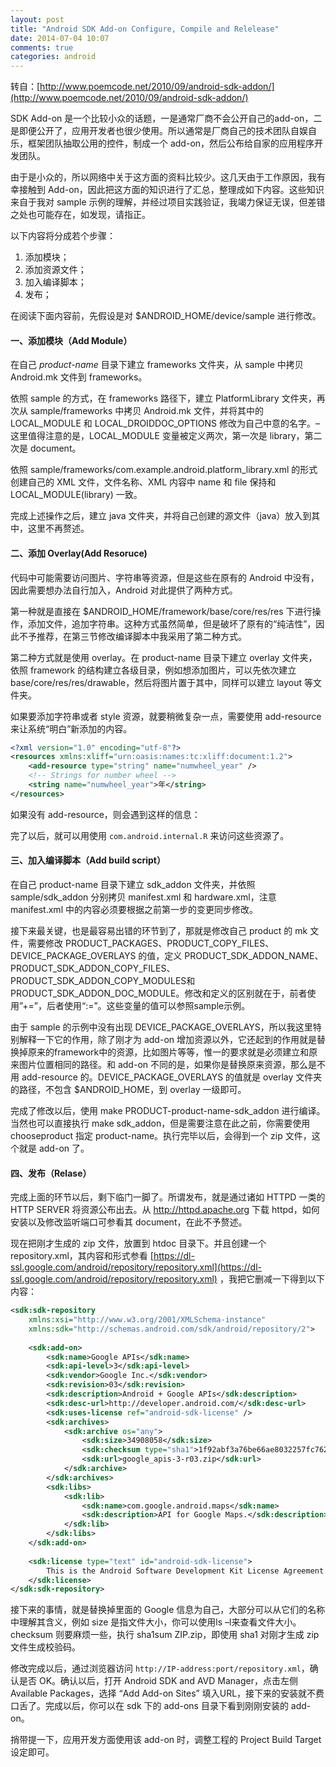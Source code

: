 ```yaml
---
layout: post
title: "Android SDK Add-on Configure, Compile and Relelease"
date: 2014-07-04 10:07
comments: true
categories: android
---
```

转自：[http://www.poemcode.net/2010/09/android-sdk-addon/](http://www.poemcode.net/2010/09/android-sdk-addon/)


SDK Add-on 是一个比较小众的话题，一是通常厂商不会公开自己的add-on，二是即便公开了，应用开发者也很少使用。所以通常是厂商自己的技术团队自娱自乐，框架团队抽取公用的控件，制成一个 add-on，然后公布给自家的应用程序开发团队。

由于是小众的，所以网络中关于这方面的资料比较少。这几天由于工作原因，我有幸接触到 Add-on，因此把这方面的知识进行了汇总，整理成如下内容。这些知识来自于我对 sample 示例的理解，并经过项目实践验证，我竭力保证无误，但差错之处也可能存在，如发现，请指正。

以下内容将分成若个步骤：

1.  添加模块；
2.  添加资源文件；
3.  加入编译脚本；
4.  发布；

在阅读下面内容前，先假设是对 $ANDROID_HOME/device/sample 进行修改。

#### 一、添加模块（Add Module）

在自己 _product-name_ 目录下建立 frameworks 文件夹，从 sample 中拷贝 Android.mk 文件到 frameworks。

依照 sample 的方式，在 frameworks 路径下，建立 PlatformLibrary 文件夹，再次从 sample/frameworks 中拷贝 Android.mk 文件，并将其中的 LOCAL_MODULE 和 LOCAL_DROIDDOC_OPTIONS 修改为自己中意的名字。–这里值得注意的是，LOCAL_MODULE 变量被定义两次，第一次是 library，第二次是 document。

依照 sample/frameworks/com.example.android.platform_library.xml 的形式创建自己的 XML 文件，文件名称、XML 内容中 name 和 file 保持和 LOCAL_MODULE(library) 一致。

完成上述操作之后，建立 java 文件夹，并将自己创建的源文件（java）放入到其中，这里不再赘述。

#### 二、添加 Overlay(Add Resoruce)

代码中可能需要访问图片、字符串等资源，但是这些在原有的 Android 中没有，因此需要想办法自行加入，Android 对此提供了两种方式。

第一种就是直接在 $ANDROID_HOME/framework/base/core/res/res 下进行操作，添加文件，追加字符串。这种方式虽然简单，但是破坏了原有的“纯洁性”，因此不予推荐，在第三节修改编译脚本中我采用了第二种方式。

第二种方式就是使用 overlay。在 product-name 目录下建立 overlay 文件夹，依照 framework 的结构建立各级目录，例如想添加图片，可以先依次建立 base/core/res/res/drawable，然后将图片置于其中，同样可以建立 layout 等文件夹。

如果要添加字符串或者 style 资源，就要稍微复杂一点，需要使用 add-resource 来让系统“明白”新添加的内容。

```XML
<?xml version="1.0" encoding="utf-8"?>
<resources xmlns:xliff="urn:oasis:names:tc:xliff:document:1.2">
    <add-resource type="string" name="numwheel_year" />
    <!-- Strings for number wheel -->
    <string name="numwheel_year">年</string>
</resources>

```

如果没有 add-resource，则会遇到这样的信息：

完了以后，就可以用使用 `com.android.internal.R` 来访问这些资源了。

#### 三、加入编译脚本（Add build script）

在自己 product-name 目录下建立 sdk_addon 文件夹，并依照 sample/sdk_addon 分别拷贝 manifest.xml 和 hardware.xml，注意 manifest.xml 中的内容必须要根据之前第一步的变更同步修改。

接下来最关键，也是最容易出错的环节到了，那就是修改自己 product 的 mk 文件，需要修改 PRODUCT_PACKAGES、PRODUCT_COPY_FILES、DEVICE_PACKAGE_OVERLAYS 的值，定义 PRODUCT_SDK_ADDON_NAME、PRODUCT_SDK_ADDON_COPY_FILES、PRODUCT_SDK_ADDON_COPY_MODULES和PRODUCT_SDK_ADDON_DOC_MODULE。修改和定义的区别就在于，前者使用”+=”，后者使用“:=”。这些变量的值可以参照sample示例。

由于 sample 的示例中没有出现 DEVICE_PACKAGE_OVERLAYS，所以我这里特别解释一下它的作用，除了刚才为 add-on 增加资源以外，它还起到的作用就是替换掉原来的framework中的资源，比如图片等等，惟一的要求就是必须建立和原来图片位置相同的路径。和 add-on 不同的是，如果你是替换原来资源，那么是不用 add-resource 的。DEVICE_PACKAGE_OVERLAYS 的值就是 overlay 文件夹的路径，不包含 $ANDROID_HOME，到 overlay 一级即可。

完成了修改以后，使用 make PRODUCT-product-name-sdk_addon 进行编译。当然也可以直接执行 make sdk_addon，但是需要注意在此之前，你需要使用 chooseproduct 指定 product-name。执行完毕以后，会得到一个 zip 文件，这个就是 add-on 了。

#### 四、发布（Relase）

完成上面的环节以后，剩下临门一脚了。所谓发布，就是通过诸如 HTTPD 一类的 HTTP SERVER 将资源公布出去。从 http://httpd.apache.org 下载 httpd，如何安装以及修改监听端口可参看其 document，在此不予赘述。

现在把刚才生成的 zip 文件，放置到 htdoc 目录下。并且创建一个 repository.xml，其内容和形式参看 
[https://dl-ssl.google.com/android/repository/repository.xml](https://dl-ssl.google.com/android/repository/repository.xml) ，我把它删减一下得到以下内容：

```XML
<sdk:sdk-repository
    xmlns:xsi="http://www.w3.org/2001/XMLSchema-instance"
    xmlns:sdk="http://schemas.android.com/sdk/android/repository/2">
 
    <sdk:add-on>
        <sdk:name>Google APIs</sdk:name>
        <sdk:api-level>3</sdk:api-level>
        <sdk:vendor>Google Inc.</sdk:vendor>
        <sdk:revision>03</sdk:revision>
        <sdk:description>Android + Google APIs</sdk:description>
        <sdk:desc-url>http://developer.android.com/</sdk:desc-url>
        <sdk:uses-license ref="android-sdk-license" />
        <sdk:archives>
            <sdk:archive os="any">
                <sdk:size>34908058</sdk:size>
                <sdk:checksum type="sha1">1f92abf3a76be66ae8032257fc7620acbd2b2e3a</sdk:checksum>
                <sdk:url>google_apis-3-r03.zip</sdk:url>
            </sdk:archive>
        </sdk:archives>
        <sdk:libs>
            <sdk:lib>
                <sdk:name>com.google.android.maps</sdk:name>
                <sdk:description>API for Google Maps.</sdk:description>
            </sdk:lib>
        </sdk:libs>
    </sdk:add-on>
 
    <sdk:license type="text" id="android-sdk-license">
        This is the Android Software Development Kit License Agreement.
    </sdk:license>
</sdk:sdk-repository>

```


接下来的事情，就是替换掉里面的 Google 信息为自己，大部分可以从它们的名称中理解其含义，例如 size 是指文件大小，你可以使用ls –l来查看文件大小。checksum 则要麻烦一些，执行 sha1sum ZIP.zip，即使用 sha1 对刚才生成 zip 文件生成校验码。

修改完成以后，通过浏览器访问 `http://IP-address:port/repository.xml`，确认是否 OK。确认以后，打开 Android SDK and AVD Manager，点击左侧 Available Packages，选择 “Add Add-on Sites” 填入URL，接下来的安装就不费口舌了。完成以后，你可以在 sdk 下的 add-ons 目录下看到刚刚安装的 add-on。

捎带提一下，应用开发方面使用该 add-on 时，调整工程的 Project Build Target 设定即可。
